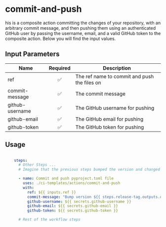 # commit-and-push

his is a composite action committing the changes of your repository, with an arbitrary commit message, and then pushing
them using an authenticated GitHub user by passing the username, email, and a valid GitHub token to the composite
action. Below you will find the input values.

## Input Parameters

| Name            | Required | Description                                   |
|-----------------|:--------:|-----------------------------------------------|
| ref             |    ✅     | The ref name to commit and push the files on  |
| commit-message  |    ✅     | The commit message                            |
| github-username |    ✅     | The GitHub username for pushing               |
| github-email    |    ✅     | The GitHub email for pushing                  |
| github-token    |    ✅     | The GitHub token for pushing                  |

## Usage

```yaml

    steps:
      # Other Steps ...
      # Imagine that the previous steps bumped the version and changed wrote it to the pyproject.toml file

      - name: Commit and push pyproject.toml file
        uses: ./ci-templates/actions/commit-and-push
        with:
          ref: ${{ inputs.ref }}
          commit-message: "Bump version ${{ steps.release-tag.outputs.old-tag }} → ${{ steps.release-tag.outputs.release-tag }}"
          github-username: ${{ secrets.github-username }}
          github-email: ${{ secrets.github-email }}
          github-token: ${{ secrets.github-token }}

      # Rest of the workflow steps
```